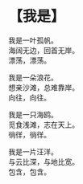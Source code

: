 # 【我是】

 我是一叶孤帆。   
 海阔无边，回首无岸。   
 漂荡，漂荡。  
 
 我是一朵浪花。   
 想亲沙滩，总难靠岸。   
 向往，向往。  
 
 我是一只海鸥。   
 觅食浅滩，志在天上。   
 徜徉，徜徉。  
 
 我是一片汪洋。   
 与云比深，与地比宽。   
 包含，包含。 

